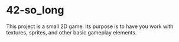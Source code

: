 # 42-so_long

This project is a small 2D game. Its purpose is to have you work with textures, sprites, and other basic gameplay elements.
